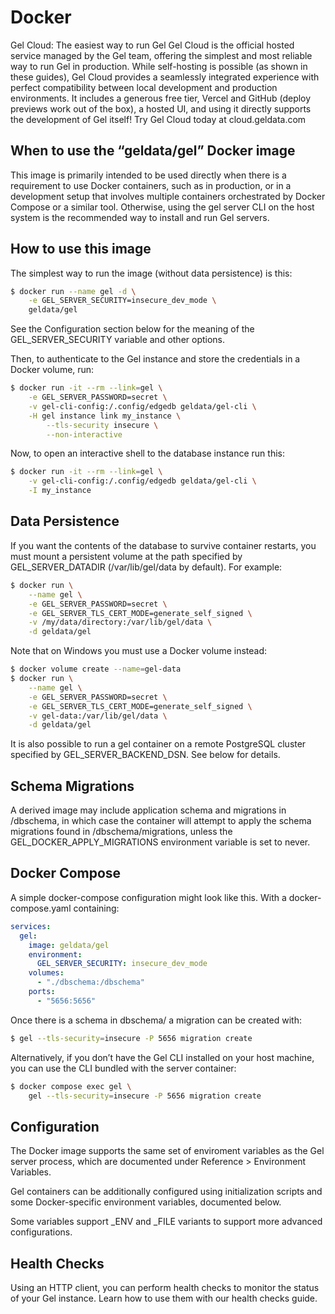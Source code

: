 # Docker

Gel Cloud: The easiest way to run Gel Gel Cloud is the official hosted service managed by the Gel team, offering the simplest and most reliable way to run Gel in production. While self-hosting is possible (as shown in these guides), Gel Cloud provides a seamlessly integrated experience with perfect compatibility between local development and production environments. It includes a generous free tier, Vercel and GitHub (deploy previews work out of the box), a hosted UI, and using it directly supports the development of Gel itself! Try Gel Cloud today at cloud.geldata.com

## When to use the “geldata/gel” Docker image

This image is primarily intended to be used directly when there is a requirement to use Docker containers, such as in production, or in a development setup that involves multiple containers orchestrated by Docker Compose or a similar tool. Otherwise, using the gel server CLI on the host system is the recommended way to install and run Gel servers.

## How to use this image

The simplest way to run the image (without data persistence) is this:

```bash
$ docker run --name gel -d \
    -e GEL_SERVER_SECURITY=insecure_dev_mode \
    geldata/gel
```

See the Configuration section below for the meaning of the GEL_SERVER_SECURITY variable and other options.

Then, to authenticate to the Gel instance and store the credentials in a Docker volume, run:

```bash
$ docker run -it --rm --link=gel \
    -e GEL_SERVER_PASSWORD=secret \
    -v gel-cli-config:/.config/edgedb geldata/gel-cli \
    -H gel instance link my_instance \
        --tls-security insecure \
        --non-interactive
```

Now, to open an interactive shell to the database instance run this:

```bash
$ docker run -it --rm --link=gel \
    -v gel-cli-config:/.config/edgedb geldata/gel-cli \
    -I my_instance
```

## Data Persistence

If you want the contents of the database to survive container restarts, you must mount a persistent volume at the path specified by GEL_SERVER_DATADIR (/var/lib/gel/data by default).  For example:

```bash
$ docker run \
    --name gel \
    -e GEL_SERVER_PASSWORD=secret \
    -e GEL_SERVER_TLS_CERT_MODE=generate_self_signed \
    -v /my/data/directory:/var/lib/gel/data \
    -d geldata/gel
```

Note that on Windows you must use a Docker volume instead:

```bash
$ docker volume create --name=gel-data
$ docker run \
    --name gel \
    -e GEL_SERVER_PASSWORD=secret \
    -e GEL_SERVER_TLS_CERT_MODE=generate_self_signed \
    -v gel-data:/var/lib/gel/data \
    -d geldata/gel
```

It is also possible to run a gel container on a remote PostgreSQL cluster specified by GEL_SERVER_BACKEND_DSN. See below for details.

## Schema Migrations

A derived image may include application schema and migrations in /dbschema, in which case the container will attempt to apply the schema migrations found in /dbschema/migrations, unless the GEL_DOCKER_APPLY_MIGRATIONS environment variable is set to never.

## Docker Compose

A simple docker-compose configuration might look like this. With a docker-compose.yaml containing:

```yaml
services:
  gel:
    image: geldata/gel
    environment:
      GEL_SERVER_SECURITY: insecure_dev_mode
    volumes:
      - "./dbschema:/dbschema"
    ports:
      - "5656:5656"
```

Once there is a schema in dbschema/ a migration can be created with:

```bash
$ gel --tls-security=insecure -P 5656 migration create
```

Alternatively, if you don’t have the Gel CLI installed on your host machine, you can use the CLI bundled with the server container:

```bash
$ docker compose exec gel \
    gel --tls-security=insecure -P 5656 migration create
```

## Configuration

The Docker image supports the same set of enviroment variables as the Gel server process, which are documented under Reference > Environment Variables.

Gel containers can be additionally configured using initialization scripts and some Docker-specific environment variables, documented below.

Some variables support _ENV and _FILE variants to support more advanced configurations.

## Health Checks

Using an HTTP client, you can perform health checks to monitor the status of your Gel instance. Learn how to use them with our health checks guide.

